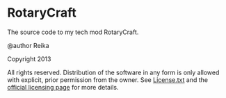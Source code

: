 RotaryCraft
===========

The source code to my tech mod RotaryCraft.

@author Reika

Copyright 2013

All rights reserved.
Distribution of the software in any form is only allowed with
explicit, prior permission from the owner.
See [License.txt](License.txt) and the [official licensing page](https://sites.google.com/site/reikasminecraft/licensing) for more details.

